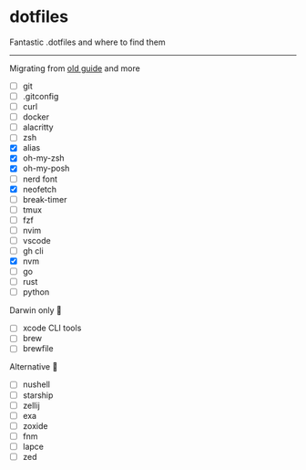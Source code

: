 # dotfiles

Fantastic .dotfiles and where to find them

---
Migrating from [old guide](OLD_README.md) and more

- [ ] git
- [ ] .gitconfig
- [ ] curl
- [ ] docker
- [ ] alacritty
- [ ] zsh
- [x] alias
- [x] oh-my-zsh
- [x] oh-my-posh
- [ ] nerd font
- [x] neofetch
- [ ] break-timer
- [ ] tmux
- [ ] fzf
- [ ] nvim
- [ ] vscode
- [ ] gh cli
- [x] nvm
- [ ] go
- [ ] rust
- [ ] python

Darwin only 🍏

- [ ] xcode CLI tools
- [ ] brew
- [ ] brewfile

Alternative 🦀

- [ ] nushell
- [ ] starship
- [ ] zellij
- [ ] exa
- [ ] zoxide
- [ ] fnm
- [ ] lapce
- [ ] zed
